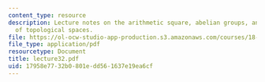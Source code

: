 ```yaml
---
content_type: resource
description: Lecture notes on the arithmetic square, abelian groups, and the rationalization
  of topological spaces.
file: https://ol-ocw-studio-app-production.s3.amazonaws.com/courses/18-917-topics-in-algebraic-topology-the-sullivan-conjecture-fall-2007/17958e7732b0801edd561637e19ea6cf_lecture32.pdf
file_type: application/pdf
resourcetype: Document
title: lecture32.pdf
uid: 17958e77-32b0-801e-dd56-1637e19ea6cf
---
```


